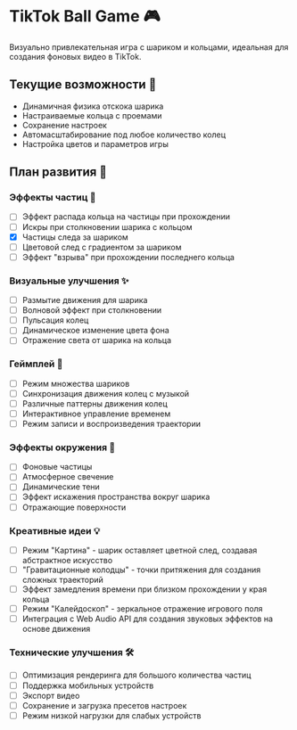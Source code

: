 # TikTok Ball Game 🎮

Визуально привлекательная игра с шариком и кольцами, идеальная для создания фоновых видео в TikTok.

## Текущие возможности 🎯

- Динамичная физика отскока шарика
- Настраиваемые кольца с проемами
- Сохранение настроек
- Автомасштабирование под любое количество колец
- Настройка цветов и параметров игры

## План развития 🚀

### Эффекты частиц 🌟

- [ ] Эффект распада кольца на частицы при прохождении
- [ ] Искры при столкновении шарика с кольцом
- [x] Частицы следа за шариком
- [ ] Цветовой след с градиентом за шариком
- [ ] Эффект "взрыва" при прохождении последнего кольца

### Визуальные улучшения ✨

- [ ] Размытие движения для шарика
- [ ] Волновой эффект при столкновении
- [ ] Пульсация колец
- [ ] Динамическое изменение цвета фона
- [ ] Отражение света от шарика на кольца

### Геймплей 🎲

- [ ] Режим множества шариков
- [ ] Синхронизация движения колец с музыкой
- [ ] Различные паттерны движения колец
- [ ] Интерактивное управление временем
- [ ] Режим записи и воспроизведения траектории

### Эффекты окружения 🌈

- [ ] Фоновые частицы
- [ ] Атмосферное свечение
- [ ] Динамические тени
- [ ] Эффект искажения пространства вокруг шарика
- [ ] Отражающие поверхности

### Креативные идеи 💡

- [ ] Режим "Картина" - шарик оставляет цветной след, создавая абстрактное искусство
- [ ] "Гравитационные колодцы" - точки притяжения для создания сложных траекторий
- [ ] Эффект замедления времени при близком прохождении у края кольца
- [ ] Режим "Калейдоскоп" - зеркальное отражение игрового поля
- [ ] Интеграция с Web Audio API для создания звуковых эффектов на основе движения

### Технические улучшения 🛠

- [ ] Оптимизация рендеринга для большого количества частиц
- [ ] Поддержка мобильных устройств
- [ ] Экспорт видео
- [ ] Сохранение и загрузка пресетов настроек
- [ ] Режим низкой нагрузки для слабых устройств
